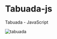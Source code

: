# Tabuada-js
Tabuada - JavaScript



![tabuada](https://user-images.githubusercontent.com/88986228/151089364-03feab8c-a1dc-499b-95da-40262da63c9e.jpg)
